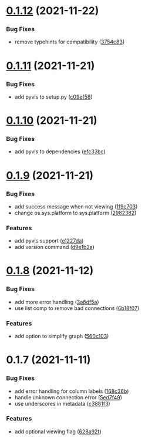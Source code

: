 # [0.1.12](https://github.com/Callum-Irving/snvis/compare/v0.1.11...v0.1.12) (2021-11-22)


### Bug Fixes

* remove typehints for compatibility ([3754c83](https://github.com/Callum-Irving/snvis/commit/3754c830883bde748e398e76d8e395c5b4f8652d))



# [0.1.11](https://github.com/Callum-Irving/snvis/compare/v0.1.10...v0.1.11) (2021-11-21)


### Bug Fixes

* add pyvis to setup.py ([c09ef58](https://github.com/Callum-Irving/snvis/commit/c09ef58786d093bcf87a3faaad5fcf87c7ee8c02))



# [0.1.10](https://github.com/Callum-Irving/snvis/compare/v0.1.9...v0.1.10) (2021-11-21)


### Bug Fixes

* add pyvis to dependencies ([efc33bc](https://github.com/Callum-Irving/snvis/commit/efc33bc2573e01ee00e7bb360dc24ce22d85311f))



# [0.1.9](https://github.com/Callum-Irving/snvis/compare/v0.1.8...0.1.9) (2021-11-21)


### Bug Fixes

* add success message when not viewing ([1f9c703](https://github.com/Callum-Irving/snvis/commit/1f9c70345f49bd3d4676bf15d6505ef273a64ff1))
* change os.sys.platform to sys.platform ([2982382](https://github.com/Callum-Irving/snvis/commit/29823823700eaa2f8d25b20fb5725c9bd75a6b61))


### Features

* add pyvis support ([e1227da](https://github.com/Callum-Irving/snvis/commit/e1227dadd7ccc083b041388910276fed96c722be))
* add version command ([d9e1b2a](https://github.com/Callum-Irving/snvis/commit/d9e1b2aa82660b57512e6ad1eca28cd45a083d36))



# [0.1.8](https://github.com/Callum-Irving/snvis/compare/v0.1.7...v0.1.8) (2021-11-12)


### Bug Fixes

* add more error handling ([3a6df5a](https://github.com/Callum-Irving/snvis/commit/3a6df5a1ae75d160dbeda6bc722a21698bbda2d4))
* use list comp to remove bad connections ([6b18f07](https://github.com/Callum-Irving/snvis/commit/6b18f079cc6a5c8bcbe0abfe8375b309b49001fd))


### Features

* add option to simplify graph ([560c103](https://github.com/Callum-Irving/snvis/commit/560c10369856aa67fb5598b078feb59ad03a8157))



# 0.1.7 (2021-11-11)


### Bug Fixes

* add error handling for column labels ([168c36b](https://github.com/Callum-Irving/snvis/commit/168c36b231ec2124d7f000170691da298a53da4f))
* handle unknown connection error ([5ed7f49](https://github.com/Callum-Irving/snvis/commit/5ed7f4946c158bb2204723b3b610044d80270a3c))
* use underscores in metadata ([c3881f3](https://github.com/Callum-Irving/snvis/commit/c3881f3ecef73ecfef71d8d52bf925102a1f8166))


### Features

* add optional viewing flag ([628a92f](https://github.com/Callum-Irving/snvis/commit/628a92f0cc3386819fd7dff323655ed96ced1472))
